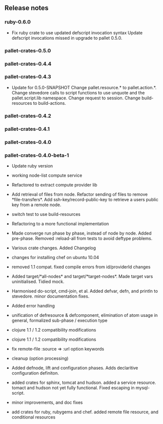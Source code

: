 ## Release notes

### ruby-0.6.0

- Fix ruby crate to use updated defscript invocation syntax
  Update defscript invocations missed in upgrade to pallet 0.5.0.

### pallet-crates-0.5.0


### pallet-crates-0.4.4


### pallet-crates-0.4.3

- Update for 0.5.0-SNAPSHOT
  Change pallet.resource.\* to pallet.action.\*. Change stevedore calls to
  script functions to use unquote and the pallet.script.lib namespace.
  Change request to session.  Change build-resources to build-actions.


### pallet-crates-0.4.2


### pallet-crates-0.4.1


### pallet-crates-0.4.0


### pallet-crates-0.4.0-beta-1

- Update ruby version

- working node-list compute service

- Refactored to extract compute provider lib

- Add retrieval of files from node. Refactor sending of files to remove
  \*file-transfers\*. Add ssh-key/record-public-key to retrieve a users
  public key from a remote node.

- switch test to use build-resources

- Refactoring to a more functional implementation

- Made converge run phase by phase, instead of node by node.  Added
  pre-phase. Removed :reload-all from tests to avoid deftype problems.

- Various crate changes. Added Changelog

- changes for installing chef on ubuntu 10.04

- removed 1.1 compat.  fixed compile errors from id/providerId changes

- Added target/\*all-nodes\* and target/\*target-nodes\*.  Made target vars
  uninitialised. Tidied mock.

- Harmonised do-script, cmd-join, et al.  Added defvar, defn, and println to
  stevedore. minor documentation fixes.

- Added error handling

- unification of defresource & defcomponent, elimination of atom usage in
  general, formalized sub-phase / execution type

- clojure 1.1 / 1.2 compatibility modifications

- clojure 1.1 / 1.2 compatibility modifications

- fix remote-file :source => :url option keywords

- cleanup (option processing)

- Added defnode, lift and configuration phases. Adds declaritive
  configuration definiton.

- added crates for sphinx, tomcat and hudson. added a service resource.
  tomact and hudson not yet fully functional.  Fixed escaping in
  mysql-script.

- minor improvements, and doc fixes

- add crates for ruby, rubygems and chef.  added remote file resource, and
  conditional resources


